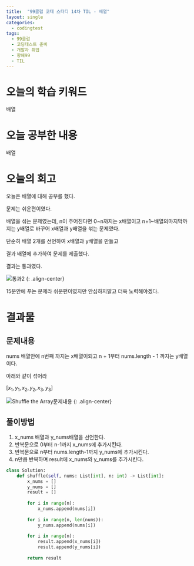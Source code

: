 ```yaml
---
title:  "99클럽 코테 스터디 14차 TIL - 배열"
layout: single
categories:
  - codingtest
tags:
  - 99클럽
  - 코딩테스트 준비
  - 개발자 취업
  - 항해99
  - TIL
---
```


# 오늘의 학습 키워드 
배열

# 오늘 공부한 내용
배열


# 오늘의 회고
오늘은 배열에 대해 공부를 했다.

문제는 쉬운편이였다.

배열을 섞는 문제였는데, n이 주어진다면 0~n까지는 x배열이고 n+1~배열의마지막까지는 y배열로 바꾸어 x배열과 y배열을 섞는 문제였다.

단순히 배열 2개를 선언하여 x배열과 y배열을 만들고

결과 배열에 추가하여 문제를 제출했다.

결과는 통과였다.

![통과2](https://github.com/kimhyunso/kimhyunso.github.io/assets/87798982/0fb849b3-4249-4ee6-9235-0b1049b8b0d8)
{: .align-center}

15분안에 푸는 문제라 쉬운편이였지만 안심하지말고 더욱 노력해야겠다.


# 결과물
## 문제내용

nums 배열안에 n번째 까지는 x배열이되고 n + 1부터 nums.length - 1 까지는 y배열이다.

아래와 같이 섞어라

$[x_1, y_1, x_2, y_2, x_3, y_3]$

![Shuffle the Array문제내용](https://github.com/kimhyunso/kimhyunso.github.io/assets/87798982/62aeeb92-475e-4840-ac15-9162e9c8cb2d)
{: .align-center}

## 풀이방법
1. x_nums 배열과 y_nums배열을 선언한다.
2. 반복문으로 0부터 n-1까지 x_nums에 추가시킨다.
3. 반복문으로 n부터 nums.length-1까지 y_nums에 추가시킨다.
4. n만큼 반복하며 result에 x_nums와 y_nums를 추가시킨다.

```python
class Solution:
    def shuffle(self, nums: List[int], n: int) -> List[int]:
        x_nums = []
        y_nums = []
        result = []
        
        for i in range(n):
            x_nums.append(nums[i])
        
        for i in range(n, len(nums)):
            y_nums.append(nums[i])
            
        for i in range(n):
            result.append(x_nums[i])
            result.append(y_nums[i])
        
        return result
```



